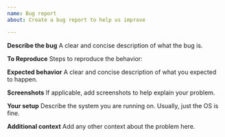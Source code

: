 ```yaml
---
name: Bug report
about: Create a bug report to help us improve

---
```


**Describe the bug**
A clear and concise description of what the bug is.

**To Reproduce**
Steps to reproduce the behavior:

**Expected behavior**
A clear and concise description of what you expected to happen.

**Screenshots**
If applicable, add screenshots to help explain your problem.

**Your setup**
Describe the system you are running on. Usually, just the OS is fine.

**Additional context**
Add any other context about the problem here.
